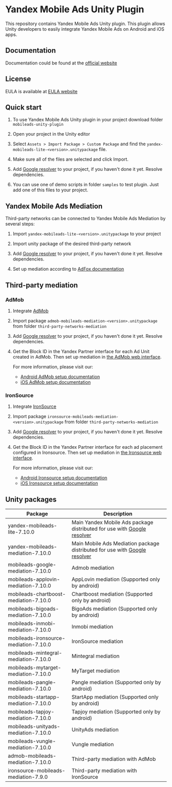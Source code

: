 # Yandex Mobile Ads Unity Plugin

This repository contains Yandex Mobile Ads Unity plugin. This plugin allows Unity developers to easily integrate Yandex
Mobile Ads on Android and iOS apps.

## Documentation

Documentation could be found at the [official website][DOCUMENTATION]

## License

EULA is available at [EULA website][LICENSE]

## Quick start

1. To use Yandex Mobile Ads Unity plugin in your project download folder `mobileads-unity-plugin`

2. Open your project in the Unity editor

3. Select `Assets > Import Package > Custom Package` and find the `yandex-mobileads-lite-<version>.unitypackage` file.

4. Make sure all of the files are selected and click Import.

5. Add [Google resolver] to your project, if you haven't done it yet. Resolve dependencies.

6. You can use one of demo scripts in folder `samples` to test plugin. Just add one of this files to your project.

## Yandex Mobile Ads Mediation

Third-party networks can be connected to Yandex Mobile Ads Mediation by several steps:

1. Import `yandex-mobileads-lite-<version>.unitypackage` to your project

2. Import unity package of the desired third-party network

3. Add [Google resolver] to your project, if you haven't done it yet. Resolve dependencies.

4. Set up mediation according
   to [AdFox documentation](https://yandex.com/dev/mobile-ads/doc/plugins/unity/mob-mediation/list-network-docpage/)

## Third-party mediation

### AdMob

1. Integrate [AdMob](https://developers.google.com/admob/unity/start)

2. Import package `admob-mobileads-mediation-<version>.unitypackage` from folder `third-party-networks-mediation`

3. Add [Google resolver] to your project, if you haven't done it yet. Resolve dependencies.

4. Get the Block ID in the Yandex Partner interface for each Ad Unit created in AdMob. Then set up mediation
   in [the AdMob web interface](https://apps.admob.com).

   For more information, please visit our:
    * [Android AdMob setup documentation](https://yandex.ru/support2/mobile-ads/en/dev/android/admob-third)
    * [iOS AdMob setup documentation](https://yandex.ru/support2/mobile-ads/en/dev/ios/admob-third)

### IronSource

1. Integrate [IronSource](https://developers.is.com/ironsource-mobile/unity/unity-plugin/)

2. Import package `ironsource-mobileads-mediation-<version>.unitypackage` from folder `third-party-networks-mediation`

3. Add [Google resolver] to your project, if you haven't done it yet. Resolve dependencies.

4. Get the Block ID in the Yandex Partner interface for each ad placement configured in Ironsource. Then set up
   mediation in [the Ironsource web interface](https://platform.ironsrc.com/partners/dashboard).

   For more information, please visit our:
    * [Android Ironsource setup documentation](https://yandex.com/support2/mobile-ads/en/dev/android/ironsource-third)
    * [iOS Ironsource setup documentation](https://yandex.com/support2/mobile-ads/en/dev/ios/ironsource-third)

## Unity packages

| Package                              | Description                                                                  |
|--------------------------------------|------------------------------------------------------------------------------|
| yandex-mobileads-lite-7.10.0         | Main Yandex Mobile Ads package distributed for use with [Google resolver]    |
| yandex-mobileads-mediation-7.10.0    | Main Mobile Ads Mediation package distributed for use with [Google resolver] |
| mobileads-google-mediation-7.10.0    | Admob mediation                                                              |
| mobileads-applovin-mediation-7.10.0  | AppLovin mediation (Supported only by android)                               |
| mobileads-chartboost-mediation-7.10.0| Chartboost mediation (Supported only by android)                             |
| mobileads-bigoads-mediation-7.10.0   | BigoAds mediation (Supported only by android)                                |
| mobileads-inmobi-mediation-7.10.0    | Inmobi mediation                                                             |
| mobileads-ironsource-mediation-7.10.0| IronSource mediation                                                         |
| mobileads-mintegral-mediation-7.10.0 | Mintegral mediation                                                          |
| mobileads-mytarget-mediation-7.10.0  | MyTarget mediation                                                           |
| mobileads-pangle-mediation-7.10.0    | Pangle mediation (Supported only by android)                                 |
| mobileads-startapp-mediation-7.10.0  | StartApp mediation (Supported only by android)                               |
| mobileads-tapjoy-mediation-7.10.0    | Tapjoy mediation (Supported only by android)                                 |
| mobileads-unityads-mediation-7.10.0  | UnityAds mediation                                                           |
| mobileads-vungle-mediation-7.10.0    | Vungle mediation                                                             |
| admob-mobileads-mediation-7.10.0     | Third-party mediation with AdMob                                             |
| ironsource-mobileads-mediation-7.9.0 | Third-party mediation with IronSource                                        |

[Google resolver]: https://github.com/googlesamples/unity-jar-resolver

[DOCUMENTATION]: https://yandex.ru/support2/mobile-ads/ru/dev/unity

[LICENSE]: https://legal.yandex.com/partner_ch/
